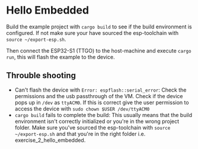 # Hello Embedded

Build the example project with `cargo build` to see if the build environment is configured. 
If not make sure your have sourced the esp-toolchain with `source ~/export-esp.sh`.

Then connect the ESP32-S1 (TTGO) to the host-machine and execute `cargo run`, this will flash the example to the device.

## Throuble shooting

* Can't flash the device with `Error: espflash::serial_error`:
    Check the permissions and the usb passthrough of the VM. Check if the device pops up in `/dev` as `ttyACM0`.
    If this is correct give the user permission to access the device with `sudo chown $USER /dev/ttyACM0`
* `cargo build` fails to complete the build:
    This usually means that the build environment isn't correctly initialized or you're in the wrong project folder.
    Make sure you've sourced the esp-toolchain with `source ~/export-esp.sh` and that you're in the right folder i.e. exercise_2_hello_embedded.